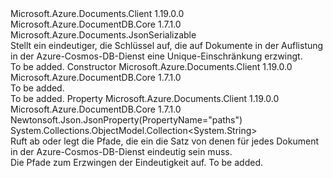 <Type Name="UniqueKey" FullName="Microsoft.Azure.Documents.UniqueKey">
  <TypeSignature Language="C#" Value="public sealed class UniqueKey : Microsoft.Azure.Documents.JsonSerializable" />
  <TypeSignature Language="ILAsm" Value=".class public auto ansi sealed beforefieldinit UniqueKey extends Microsoft.Azure.Documents.JsonSerializable" />
  <TypeSignature Language="DocId" Value="T:Microsoft.Azure.Documents.UniqueKey" />
  <TypeSignature Language="VB.NET" Value="Public NotInheritable Class UniqueKey&#xA;Inherits JsonSerializable" />
  <TypeSignature Language="F#" Value="type UniqueKey = class&#xA;    inherit JsonSerializable" />
  <AssemblyInfo>
    <AssemblyName>Microsoft.Azure.Documents.Client</AssemblyName>
    <AssemblyVersion>1.19.0.0</AssemblyVersion>
  </AssemblyInfo>
  <AssemblyInfo>
    <AssemblyName>Microsoft.Azure.DocumentDB.Core</AssemblyName>
    <AssemblyVersion>1.7.1.0</AssemblyVersion>
  </AssemblyInfo>
  <Base>
    <BaseTypeName>Microsoft.Azure.Documents.JsonSerializable</BaseTypeName>
  </Base>
  <Interfaces />
  <Docs>
    <summary>
            Stellt ein eindeutiger, die Schlüssel auf, die auf Dokumente in der Auflistung in der Azure-Cosmos-DB-Dienst eine Unique-Einschränkung erzwingt.
            </summary>
    <remarks>To be added.</remarks>
  </Docs>
  <Members>
    <Member MemberName=".ctor">
      <MemberSignature Language="C#" Value="public UniqueKey ();" />
      <MemberSignature Language="ILAsm" Value=".method public hidebysig specialname rtspecialname instance void .ctor() cil managed" />
      <MemberSignature Language="DocId" Value="M:Microsoft.Azure.Documents.UniqueKey.#ctor" />
      <MemberSignature Language="VB.NET" Value="Public Sub New ()" />
      <MemberType>Constructor</MemberType>
      <AssemblyInfo>
        <AssemblyName>Microsoft.Azure.Documents.Client</AssemblyName>
        <AssemblyVersion>1.19.0.0</AssemblyVersion>
      </AssemblyInfo>
      <AssemblyInfo>
        <AssemblyName>Microsoft.Azure.DocumentDB.Core</AssemblyName>
        <AssemblyVersion>1.7.1.0</AssemblyVersion>
      </AssemblyInfo>
      <Parameters />
      <Docs>
        <summary>To be added.</summary>
        <remarks>To be added.</remarks>
      </Docs>
    </Member>
    <Member MemberName="Paths">
      <MemberSignature Language="C#" Value="public System.Collections.ObjectModel.Collection&lt;string&gt; Paths { get; set; }" />
      <MemberSignature Language="ILAsm" Value=".property instance class System.Collections.ObjectModel.Collection`1&lt;string&gt; Paths" />
      <MemberSignature Language="DocId" Value="P:Microsoft.Azure.Documents.UniqueKey.Paths" />
      <MemberSignature Language="VB.NET" Value="Public Property Paths As Collection(Of String)" />
      <MemberSignature Language="F#" Value="member this.Paths : System.Collections.ObjectModel.Collection&lt;string&gt; with get, set" Usage="Microsoft.Azure.Documents.UniqueKey.Paths" />
      <MemberType>Property</MemberType>
      <AssemblyInfo>
        <AssemblyName>Microsoft.Azure.Documents.Client</AssemblyName>
        <AssemblyVersion>1.19.0.0</AssemblyVersion>
      </AssemblyInfo>
      <AssemblyInfo>
        <AssemblyName>Microsoft.Azure.DocumentDB.Core</AssemblyName>
        <AssemblyVersion>1.7.1.0</AssemblyVersion>
      </AssemblyInfo>
      <Attributes>
        <Attribute>
          <AttributeName>Newtonsoft.Json.JsonProperty(PropertyName="paths")</AttributeName>
        </Attribute>
      </Attributes>
      <ReturnValue>
        <ReturnType>System.Collections.ObjectModel.Collection&lt;System.String&gt;</ReturnType>
      </ReturnValue>
      <Docs>
        <summary>
            Ruft ab oder legt die Pfade, die ein die Satz von denen für jedes Dokument in der Azure-Cosmos-DB-Dienst eindeutig sein muss.
            </summary>
        <value>
            Die Pfade zum Erzwingen der Eindeutigkeit auf.
            </value>
        <remarks>To be added.</remarks>
      </Docs>
    </Member>
  </Members>
</Type>